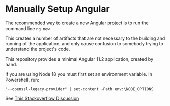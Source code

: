 # Manually Setup Angular
The recommended way to create a new Angular project is to run the command line `ng new`

This creates a number of artifacts that are not necessary to the building and running of the application, and only cause confusion to somebody trying to understand the project's code.

This repository provides a minimal Angular 11.2 application, created by hand.

If you are using Node 18 you must first set an environment variable.
In Powershell, run:

````
"--openssl-legacy-provider" | set-content -Path env:\NODE_OPTIONS
````

See [This Stackoverflow Discussion](https://stackoverflow.com/a/69699772/25216)